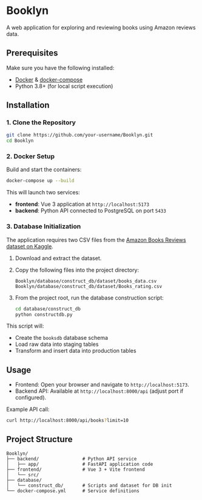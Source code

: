 # Booklyn

A web application for exploring and reviewing books using Amazon reviews data.


## Prerequisites

Make sure you have the following installed:

* [Docker](https://docs.docker.com/get-docker/) & [docker-compose](https://docs.docker.com/compose/install/)
* Python 3.8+ (for local script execution)

## Installation

### 1. Clone the Repository

```bash
git clone https://github.com/your-username/Booklyn.git
cd Booklyn
```

### 2. Docker Setup

Build and start the containers:

```bash
docker-compose up --build
```

This will launch two services:

* **frontend**: Vue 3 application at `http://localhost:5173`
* **backend**: Python API connected to PostgreSQL on port `5433`

### 3. Database Initialization

The application requires two CSV files from the [Amazon Books Reviews dataset on Kaggle](https://www.kaggle.com/datasets/mohamedbakhet/amazon-books-reviews).

1. Download and extract the dataset.
2. Copy the following files into the project directory:

   ```
   Booklyn/database/construct_db/dataset/books_data.csv
   Booklyn/database/construct_db/dataset/Books_rating.csv
   ```
3. From the project root, run the database construction script:

   ```bash
   cd database/construct_db
   python constructdb.py
   ```

This script will:

* Create the `booksdb` database schema
* Load raw data into staging tables
* Transform and insert data into production tables

## Usage

* Frontend: Open your browser and navigate to `http://localhost:5173`.
* Backend API: Available at `http://localhost:8000/api` (adjust port if configured).

Example API call:

```bash
curl http://localhost:8000/api/books?limit=10
```

## Project Structure

```
Booklyn/
├── backend/                # Python API service
│   ├── app/                # FastAPI application code
├── frontend/               # Vue 3 + Vite frontend
│   └── src/
├── database/
│   └── construct_db/       # Scripts and dataset for DB init
└── docker-compose.yml      # Service definitions
```